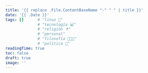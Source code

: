 ```yaml
---
title: '{{ replace .File.ContentBaseName "-" " " | title }}'
date: '{{ .Date }}'
tags: []      # "linux 🐧"
              # "tecnología 💻"
              # "religión ✝️"
              # "personal"
              # "filosofía 👨‍👩‍👦"
              # "política 📜"
readingTime: true
toc: false
draft: true
image: ''
---
```

